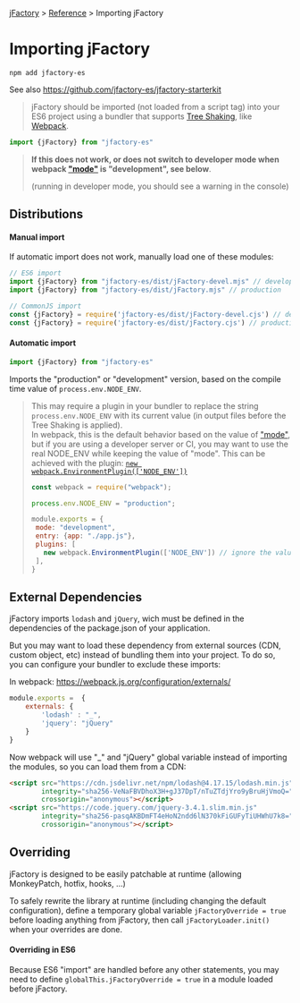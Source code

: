 [jFactory](index.md) > [Reference](ref-index.md) > Importing jFactory 

# Importing jFactory

```
npm add jfactory-es
```

See also https://github.com/jfactory-es/jfactory-starterkit

>jFactory should be imported (not loaded from a script tag) into your ES6 project using a bundler that supports [Tree Shaking](https://developer.mozilla.org/docs/Glossary/Tree_shaking), like [Webpack](https://webpack.js.org). 

```javascript
import {jFactory} from "jfactory-es" 
```
>**If this does not work, or does not switch to developer mode when webpack ["mode"](https://webpack.js.org/configuration/mode/) is "development", see below**.
>
> (running in developer mode, you should see a warning in the console)

## Distributions

#### Manual import

If automatic import does not work, manually load one of these modules:

```javascript
// ES6 import
import {jFactory} from "jfactory-es/dist/jFactory-devel.mjs" // development
import {jFactory} from "jfactory-es/dist/jFactory.mjs" // production

// CommonJS import
const {jFactory} = require('jfactory-es/dist/jFactory-devel.cjs') // development
const {jFactory} = require('jfactory-es/dist/jFactory.cjs') // production
```

#### Automatic import  
```javascript
import {jFactory} from "jfactory-es" 
```

Imports the "production" or "development" version, based on the compile time value of `process.env.NODE_ENV`.
>This may require a plugin in your bundler to replace the string `process.env.NODE_ENV` with its current value (in output files before the Tree Shaking is applied).\
> In webpack, this is the default behavior based on the value of ["mode"](https://webpack.js.org/configuration/mode/), but if you are using a developer server or CI, you may want to use the real NODE_ENV while keeping the value of "mode". This can be achieved 
> with the plugin: [`new webpack.EnvironmentPlugin(['NODE_ENV'])`](https://webpack.js.org/plugins/environment-plugin/)
>
>```javascript
>const webpack = require("webpack");
>
>process.env.NODE_ENV = "production";  
>
>module.exports = {
>  mode: "development",
>  entry: {app: "./app.js"},
>  plugins: [
>    new webpack.EnvironmentPlugin(['NODE_ENV']) // ignore the value of "mode"
>  ],
>} 
>```

## External Dependencies

jFactory imports `lodash` and `jQuery`, wich must be defined in the dependencies of the package.json of your application.

But you may want to load these dependency from external sources (CDN, custom object, etc) instead of bundling them into your project.
To do so, you can configure your bundler to exclude these imports:

In webpack:
https://webpack.js.org/configuration/externals/
```javascript
module.exports =  {
    externals: {
        'lodash' : "_",
        'jquery': "jQuery"
    }
}
```

Now webpack will use "_" and "jQuery" global variable instead of importing the modules, so
you can load them from a CDN:

```html
<script src="https://cdn.jsdelivr.net/npm/lodash@4.17.15/lodash.min.js"
        integrity="sha256-VeNaFBVDhoX3H+gJ37DpT/nTuZTdjYro9yBruHjVmoQ="
        crossorigin="anonymous"></script>
<script src="https://code.jquery.com/jquery-3.4.1.slim.min.js"
        integrity="sha256-pasqAKBDmFT4eHoN2ndd6lN370kFiGUFyTiUHWhU7k8="
        crossorigin="anonymous"></script>
```

## Overriding

jFactory is designed to be easily patchable at runtime (allowing MonkeyPatch, hotfix, hooks, ...)

To safely rewrite the library at runtime (including changing the default configuration), define a temporary global variable `jFactoryOverride = true` before loading anything from jFactory, then call `jFactoryLoader.init()` when your overrides are done.

#### Overriding in ES6

Because ES6 "import" are handled before any other statements, you may need to define `globalThis.jFactoryOverride = true` in a module loaded before jFactory.
 
